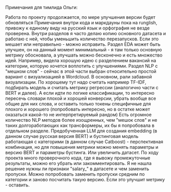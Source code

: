Примечания для тимлида Ольги:

Работа по проекту продолжается, по мере улучшения версии будет обновляться
Примечания внутри кода и маркдауны пока на runglish, привожу к единому виду на русский язык и орфография не везде проверена.
Внутри разделов я часто делаю копию основного датасета и работаю с ней, чтобы уменьшить количество перезапусков. Если это мешает или неправильно - можно исправить.
Раздел EDA может быть улучшен, он на данный момент минимальный - я там только основную метрику обосновала, а улучшать можно бесконечно и есть множество идей. Например, видела хорошую идею с разделением вакансий на категории, которую хочется воплотить с улучшениями.
Раздел NLP с "мешком слов" - сейчас в этой части выбран относительно простой вариант с визуализацией в Wordcloud. В основном, рали забавной визуализации. По хорошему тут надо считать например TF-IDF, подбирать модель и считать метрику регрессии (аналогично части с BERT и далее). А если идти по логике классификации, то интересно пересечь словари плохой и хорошей конверсии, убрать вообще все общие для них слова, и оставить только токены специфичные для плохого и хорошего (попробовать интересно, но в остатке может оказаться какой-то не интерпретируемый рандом)
Есть огромное количество NLP методов более изощренных, чем "мешок слов" и не таких долгоработающих как трансформеры, их бы я попробовала в отдельном разделе.
Предобученная LLM для создания embedding (в данном случае русская версия BERT) и бустинговая модель работающая с категорими (в данном случае Catboost) - перспективная комбинация, но для повышения метрики можно менять параметры и версию BERT и параметры бустинга. Или увеличить датасет.
По ходу проекта много проверочного кода, где я вывожу промежуточные результаты, можно его убрать или закомментировать.
Я не нашла решение нужны ли признаки "salary_" в датасете и чем заменить пропуски. Можно попробовать заменить пропуски средним по категории и заново посчитать такую версию. Если это улучшит метрику - оставить.

